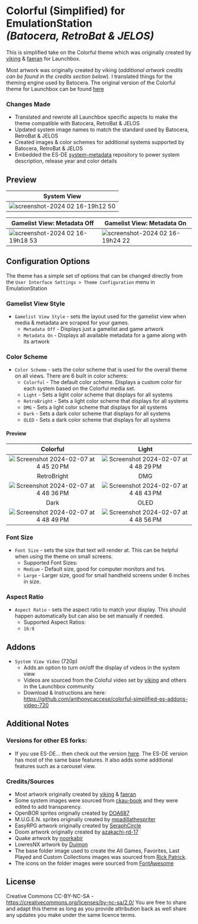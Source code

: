 # Colorful (Simplified) for EmulationStation <br>*(Batocera, RetroBat &amp; JELOS)*

This is simplified take on the Colorful theme which was originally created by [viking](https://forums.launchbox-app.com/profile/70421-viking/) & [faeran](https://forums.launchbox-app.com/profile/76940-faeran/) for Launchbox.

Most artwork was originally created by viking (_additional artwork credits can be found in the credits section below_). I translated things for the theming engine used by Batocera. The original version of the Colorful theme for Launchbox can be found [here](https://forums.launchbox-app.com/files/file/2081-colorful-bigbox-theme)

### Changes Made

- Translated and rewrote all Launchbox specific aspects to make the theme compatible with Batocera, RetroBat &amp; JELOS
- Updated system image names to match the standard used by Batocera, RetroBat &amp; JELOS
- Created images & color schemes for additional systems supported by Batocera, RetroBat &amp; JELOS
- Embedded the ES-DE [system-metadata](https://gitlab.com/es-de/themes/system-metadata) repository to power system description, release year and color details

## **Preview**

| System View |
|----|
| ![screenshot-2024 02 16-19h12 50](https://github.com/anthonycaccese/colorful-simplified-es/assets/1454947/baff46bf-4097-4a5c-996d-543b83812aac) |

| Gamelist View: Metadata Off | Gamelist View: Metadata On |
|----|----|
| ![screenshot-2024 02 16-19h18 53](https://github.com/anthonycaccese/colorful-simplified-es/assets/1454947/f2a80f4f-b358-403e-ad7d-db29aa579cc9) | ![screenshot-2024 02 16-19h24 22](https://github.com/anthonycaccese/colorful-simplified-es/assets/1454947/6bc5987d-f2eb-48c2-8f53-831ac745e83b) |

## **Configuration Options**

The theme has a simple set of options that can be changed directly from the `User Interface Settings > Theme Configuration` menu in EmulationStation

### **Gamelist View Style**

- `Gamelist View Style` - sets the layout used for the gamelist view when media & metadata are scraped for your games.
   - `Metadata Off` - Displays just a gamelist and game artwork
   - `Metadata On` - Displays all available metadata for a game along with its artwork

### **Color Scheme**

- `Color Scheme` - sets the color scheme that is used for the overall theme on all views.  There are 6 built in color schems:
   - `Colorful` - The default color scheme.  Displays a custom color for each system based on the Colorful media set.
   - `Light` - Sets a light color scheme that displays for all systems
   - `RetroBright` - Sets a light color scheme that displays for all systems
   - `DMG` - Sets a light color scheme that displays for all systems
   - `Dark` - Sets a dark color scheme that displays for all systems
   - `OLED` - Sets a dark color scheme that displays for all systems

#### Preview

| Colorful | Light |
|:---:|:---:|
| ![Screenshot 2024-02-07 at 4 45 20 PM](https://github.com/anthonycaccese/colorful-simplified-es-de/assets/1454947/91f2c968-dadb-4ae1-8197-250a54785f0b) | ![Screenshot 2024-02-07 at 4 48 29 PM](https://github.com/anthonycaccese/colorful-simplified-es-de/assets/1454947/ebca482e-73c2-475e-a830-3161d5315380) |
| RetroBright | DMG |
| ![Screenshot 2024-02-07 at 4 48 36 PM](https://github.com/anthonycaccese/colorful-simplified-es-de/assets/1454947/5e7f7cbd-0feb-497e-b27d-8ba0a72181d0) | ![Screenshot 2024-02-07 at 4 48 43 PM](https://github.com/anthonycaccese/colorful-simplified-es-de/assets/1454947/107ac980-b3a4-455f-b0d4-9d31c9a8e9cb) |
| Dark | OLED |
| ![Screenshot 2024-02-07 at 4 48 49 PM](https://github.com/anthonycaccese/colorful-simplified-es-de/assets/1454947/b35defdf-3b37-4aa3-b741-2e1a0813fe90) | ![Screenshot 2024-02-07 at 4 48 56 PM](https://github.com/anthonycaccese/colorful-simplified-es-de/assets/1454947/e4c5e9ca-248a-4898-a783-13f0f8a10d1f) |

### **Font Size**

- `Font Size` - sets the size that text will render at. This can be helpful when using the theme on small screens.
   - Supported Font Sizes:
   - `Medium` - Default size, good for computer monitors and tvs.
   - `Large` - Larger size, good for small handheld screens under 6 inches in size.

### **Aspect Ratio**

- `Aspect Ratio` - sets the aspect ratio to match your display. This should happen automatically but can also be set manually if needed.
   - Supported Aspect Ratios:
   - `16:9`
 
## **Addons**

- `System View Video` (720p)
   - Adds an option to turn on/off the display of videos in the system view
   - Videos are sourced from the Coloful video set by [viking](https://forums.launchbox-app.com/profile/70421-viking/) and others in the Launchbox community
   - Download & Instructions are here: https://github.com/anthonycaccese/colorful-simplified-es-addons-video-720

## Additional Notes

### Versions for other ES forks:
* If you use ES-DE... then check out the version [here](https://github.com/anthonycaccese/colorful-simplified-es-de).  The ES-DE version has most of the same base features.  It also adds some additional features such as a carousel view.

### Credits/Sources

- Most artwork originally created by [viking](https://forums.launchbox-app.com/profile/70421-viking/) & [faeran](https://forums.launchbox-app.com/files/file/2081-colorful-bigbox-theme)
- Some system images were sourced from [ckau-book](https://github.com/CkauNui/ckau-book/tree/master) and they were edited to add transparency.
- OpenBOR sprites originally created by [DOA687](https://www.deviantart.com/doa687)
- M.U.G.E.N. sprites originally created by [mpadillathespriter](https://www.deviantart.com/mpadillathespriter)
- EasyRPG artwork originally created by [SeraphCircle](https://twitter.com/SeraphCircle)
- Doom artwork originally created by [azakachi-rd-17](https://www.deviantart.com/azakachi-rd-17)
- Quake artwork by [noorkabir](https://imgbin.com/png/TpRDSTtK/quake-champions-quake-iii-arena-quake-4-video-game-2017-dreamhack-winter-png)
- LowresNX artwork by [Duimon](https://forums.libretro.com/t/duimon-hsm-mega-bezel-graphics-and-presets-feedback-and-updates/28146/1049)
- The base folder image used to create the All Games, Favorites, Last Played and Custom Collections images was sourced from [Rick Patrick](https://www.softicons.com/designers/rick-patrick).
- The icons on the folder images were sourced from [FontAwesome](https://fontawesome.com/search?o=r&m=free)

## **License**

Creative Commons CC-BY-NC-SA - https://creativecommons.org/licenses/by-nc-sa/2.0/
You are free to share and adapt this theme as long as you provide attribution back as well share any updates you make under the same licence terms.
